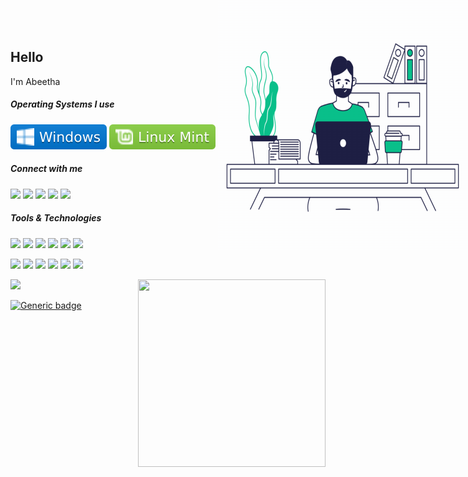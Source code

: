 <img src=./asserts/about.gif width=400  height=400 align="right" STYLE="position: absolute ; top:0;right:0">

<h2>Hello</h2>I'm Abeetha <br> 


<h5>Operating Systems I use</h5>

![](./asserts/windows.svg?style=style=flat&logo=windows&logoColor=white)
![](./asserts/mint.svg?style=flat&logo=linux-mint&logoColor=white) 
![](./asserts/ubuntu.svg?style=flat&logo=ubuntu&logoColor=white)


<h5>Connect with me</h5> 
  
   ![]( https://img.shields.io/badge/WhatsApp-25D366?style=for-the-badge&logo=whatsapp&logoColor=white)
   ![](https://img.shields.io/badge/Telegram-2CA5E0?style=for-the-badge&logo=telegram&logoColor=white)
   ![](https://img.shields.io/badge/Slack-4A154B?style=for-the-badge&logo=slack&logoColor=white)
   ![](https://img.shields.io/badge/Twitter-1DA1F2?style=for-the-badge&logo=twitter&logoColor=white)
   ![](https://img.shields.io/badge/LinkedIn-0077B5?style=for-the-badge&logo=linkedin&logoColor=white)
   
 
 <h5>Tools & Technologies</h5> 
  
   ![](https://img.shields.io/badge/HTML5-E34F26?style=for-the-badge&logo=html5&logoColor=white)
   ![](https://img.shields.io/badge/CSS3-1572B6?style=for-the-badge&logo=css3&logoColor=white)
   ![](https://img.shields.io/badge/Java-ED8B00?style=for-the-badge&logo=java&logoColor=white)
   ![](https://img.shields.io/badge/JavaScript-323330?style=for-the-badge&logo=javascript&logoColor=F7DF1E)
   ![](https://img.shields.io/badge/Hibernate-59666C?style=for-the-badge&logo=Hibernate&logoColor=white)
   ![](https://img.shields.io/badge/MySQL-005C84?style=for-the-badge&logo=mysql&logoColor=white)
   
   
   ![](https://img.shields.io/badge/Adobe%20XD-470137?style=for-the-badge&logo=Adobe%20XD&logoColor=#FF61F6)
   ![](https://img.shields.io/badge/Figma-F24E1E?style=for-the-badge&logo=figma&logoColor=white)
   ![](https://img.shields.io/badge/Postman-FF6C37?style=for-the-badge&logo=Postman&logoColor=white)
   ![](https://img.shields.io/badge/Google%20Meet-32A350?style=for-the-badge&logo=google-meet&logoColor=white)
   ![](https://img.shields.io/badge/IntelliJIDEA-000000.svg?style=for-the-badge&logo=intellij-idea&logoColor=white)
   ![](https://img.shields.io/badge/Visual_Studio_Code-0078D4?style=for-the-badge&logo=visual%20studio%20code&logoColor=white)
   
   
   
   
   
<img align="right" width=300 height=300  src="https://github-readme-stats.vercel.app/api/top-langs/?username=AbeethaHeshan&theme=buefy"/>

 
![](https://github-readme-stats.vercel.app/api?username=AbeethaHeshan&theme=buefy&show_icons=true)



[![Generic badge](https://img.shields.io/badge/A-V-<COLOR>.svg)](https://shields.io/)






